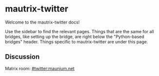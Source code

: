 # mautrix-twitter
Welcome to the mautrix-twitter docs!

Use the sidebar to find the relevant pages. Things that are the same for all
bridges, like setting up the bridge, are right below the "Python-based bridges"
header. Things specific to mautrix-twitter are under this page.

## Discussion
Matrix room: [#twitter:maunium.net](https://matrix.to/#/#twitter:maunium.net)
